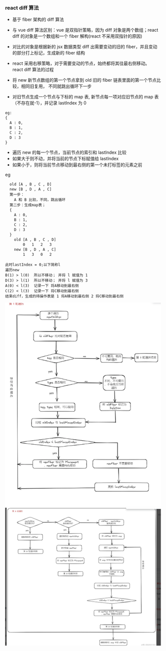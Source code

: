 ### react diff 算法

- 基于 fiber 架构的 diff 算法
- 与 vue diff 算法区别：vue 是双指针策略，因为 diff 对象是两个数组；react diff 的对象是一个数组和一个 fiber 解构(react 不采用双指针的原因)
- 对比的对象是根据新的 jsx 数据类型 diff 出需要变动的旧的 fiber，并且变动的部分打上标记，生成新的 fiber 结构
- react 采用右移策略，对于需要变动的节点，始终都将其往最右侧移动。
  react diff 算法的过程

- 将 new 新节点数组的第一个节点拿到 old 旧的 fiber 链表里面的第一个节点比较，相同旧复用， 不同就跳出循环下一步
- 对旧节点生成一个节点与下标的 map 表, 新节点每一项对应旧节点的 map 表（不存在就-1），并记录 lastIndex 为 0

```
eg:
{
  A : 0,
  B : 1,
  C : 2,
  D : 3
}
```

- 遍历 new 的每一个节点，当前节点的索引和 lastIndex 比较
- 如果大于则不动，并将当前的节点下标赋值给 lastIndex
- 如果小于，则将当前节点移动到最右侧的第一个未打标签的元素之前

eg

```
  old [A , B , C , D]
  new [B , D , A , C]
  第一步：
    A 和 B 比较，不同，跳出循环
  第二步：生成map表；
  {
    A : 0,
    B : 1,
    C : 2,
    D : 3
  }
    old [A , B , C , D]
        0   1   2   3
    new [B , D , A , C]
        1   3   0   2

此时lastIndex = 0;以下简称l
遍历new
B(1) > l(0)  所以不移动； 并将 l 赋值为 1
D(3) > l(1)  所以不移动； 并将 l 赋值为 3
A(0) < l(3)  记录一下 将A移动到最右侧
C(2) < l(3)  记录一下 将C移动到最右侧
结束diff，生成的待操作表是 1 将A移动到最右侧 2 将C移动到最右侧
```

![](./Snipaste_2024-08-02_18-38-08.png)
![](./Snipaste_2024-08-02_18-38-42.png)
